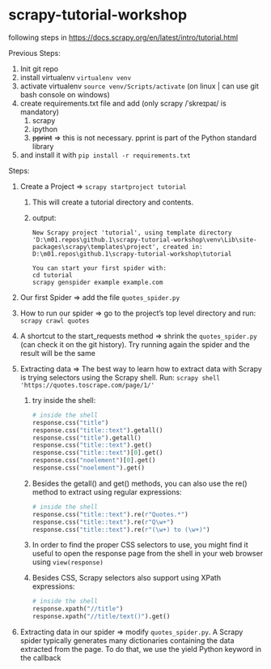 # scrapy-tutorial-workshop

following steps in <https://docs.scrapy.org/en/latest/intro/tutorial.html>

Previous Steps:

1. Init git repo
1. install virtualenv `virtualenv venv`
1. activate virtualenv `source venv/Scripts/activate` (on linux | can use git bash console on windows)
1. create requirements.txt file and add (only scrapy /ˈskreɪpaɪ/ is mandatory)
    1. scrapy
    1. ipython
    1. ~~pprint~~ => this is not necessary. pprint is part of the Python standard library
1. and install it with `pip install -r requirements.txt`

Steps:

1. Create a Project => `scrapy startproject tutorial`
    1. This will create a tutorial directory and contents.
    1. output:

        ```text
        New Scrapy project 'tutorial', using template directory 'D:\m01.repos\github.1\scrapy-tutorial-workshop\venv\Lib\site-packages\scrapy\templates\project', created in:
        D:\m01.repos\github.1\scrapy-tutorial-workshop\tutorial

        You can start your first spider with:
        cd tutorial
        scrapy genspider example example.com
        ```

1. Our first Spider => add the file `quotes_spider.py`
1. How to run our spider => go to the project’s top level directory and run: `scrapy crawl quotes`
1. A shortcut to the start_requests method => shrink the `quotes_spider.py` (can check it on the git history). Try running again the spider and the result will be the same
1. Extracting data => The best way to learn how to extract data with Scrapy is trying selectors using the Scrapy shell. Run: `scrapy shell 'https://quotes.toscrape.com/page/1/'`
    1. try inside the shell:

        ```python
        # inside the shell
        response.css("title")
        response.css("title::text").getall()
        response.css("title").getall()
        response.css("title::text").get()
        response.css("title::text")[0].get()
        response.css("noelement")[0].get()
        response.css("noelement").get()
        ```

    2. Besides the getall() and get() methods, you can also use the re() method to extract using regular expressions:

        ```python
        # inside the shell
        response.css("title::text").re(r"Quotes.*")
        response.css("title::text").re(r"Q\w+")
        response.css("title::text").re(r"(\w+) to (\w+)")
        ```

    3. In order to find the proper CSS selectors to use, you might find it useful to open the response page from the shell in your web browser using `view(response)`
    4. Besides CSS, Scrapy selectors also support using XPath expressions:

        ```python
        # inside the shell
        response.xpath("//title")
        response.xpath("//title/text()").get()

        ```

1. Extracting data in our spider => modify `quotes_spider.py`. A Scrapy spider typically generates many dictionaries containing the data extracted from the page. To do that, we use the yield Python keyword in the callback
